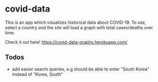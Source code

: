 # covid-data
This is an app which visualizes historical data about COVID-19. To use, select a country and the site will load a graph with total cases/deaths over time.

Check it out here!
https://covid-data-graphs.herokuapp.com/

## Todos
- add easier search queries, e.g should be able to enter "South Korea" instead of "Korea, South"
